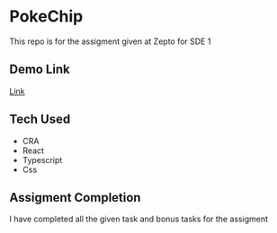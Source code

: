 # PokeChip

This repo is for the assigment given at Zepto for SDE 1

## Demo Link

[Link](https://pokechip.netlify.app/)

## Tech Used

- CRA
- React
- Typescript
- Css

## Assigment Completion

I have completed all the given task and bonus tasks for the assigment
